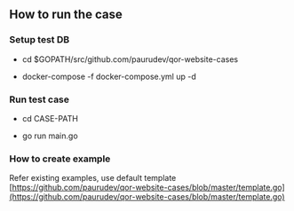 ## How to run the case

### Setup test DB

* cd $GOPATH/src/github.com/paurudev/qor-website-cases

* docker-compose -f docker-compose.yml up -d

### Run test case

* cd CASE-PATH

* go run main.go

### How to create example

Refer existing examples, use default template [https://github.com/paurudev/qor-website-cases/blob/master/template.go](https://github.com/paurudev/qor-website-cases/blob/master/template.go)

